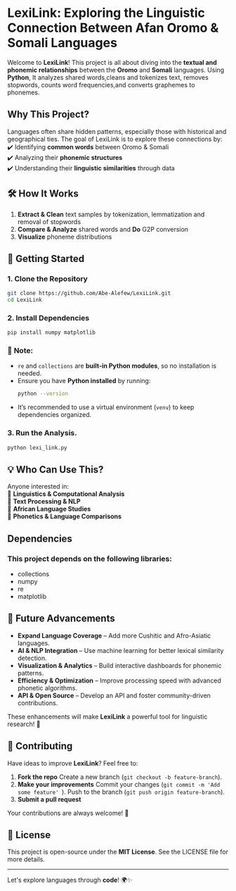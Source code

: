 # **LexiLink: Exploring the Linguistic Connection Between Afan Oromo & Somali Languages**  

Welcome to **LexiLink**! This project is all about diving into the **textual and phonemic relationships** between the **Oromo** and **Somali** languages. Using **Python**, It analyzes shared words,cleans and tokenizes text, removes stopwords, counts word frequencies,and converts graphemes to phonemes.



## **Why This Project?**  
Languages often share hidden patterns, especially those with historical and geographical ties. The goal of LexiLink is to explore these connections by:  
✔️ Identifying **common words** between Oromo & Somali  
✔️ Analyzing their **phonemic structures**  
✔️ Understanding their **linguistic similarities** through data  

## 🛠 **How It Works**  
1. **Extract & Clean** text samples by tokenization, lemmatization and removal of stopwords
2. **Compare & Analyze** shared words and **Do** G2P conversion  
3. **Visualize** phoneme distributions  


## 🚀 **Getting Started**  

### **1. Clone the Repository**  
```sh
git clone https://github.com/Abe-Alefew/LexiLink.git
cd LexiLink
```
### **2. Install Dependencies**
```sh
pip install numpy matplotlib

```
### 🔹 **Note:**  
- `re` and `collections` are **built-in Python modules**, so no installation is needed.  
- Ensure you have **Python installed** by running:  
  ```sh
  python --version
  ```
- It’s recommended to use a virtual environment (`venv`) to keep dependencies organized.
  
### **3. Run the Analysis.**
```sh
python lexi_link.py
```

## 💡 **Who Can Use This?**  
Anyone interested in:  
🔹 **Linguistics & Computational Analysis**  
🔹 **Text Processing & NLP**  
🔹 **African Language Studies**  
🔹 **Phonetics & Language Comparisons**  

## Dependencies
### This project depends on the following libraries:

* collections
* numpy
* re
* matplotlib

## 🚀 Future Advancements  

- **Expand Language Coverage** – Add more Cushitic and Afro-Asiatic languages.  
- **AI & NLP Integration** – Use machine learning for better lexical similarity detection.  
- **Visualization & Analytics** – Build interactive dashboards for phonemic patterns.  
- **Efficiency & Optimization** – Improve processing speed with advanced phonetic algorithms.  
- **API & Open Source** – Develop an API and foster community-driven contributions.  

These enhancements will make **LexiLink** a powerful tool for linguistic research! 🚀  

## 🤝 **Contributing**  
Have ideas to improve **LexiLink**? Feel free to:  
1. **Fork the repo**
   Create a new branch (`git checkout -b feature-branch`).
2. **Make your improvements**
   Commit your changes (`git commit -m 'Add some feature' `).
   Push to the branch (`git push origin feature-branch`). 
3. **Submit a pull request**  

Your contributions are always welcome! 🚀  

## 📜 **License**  
This project is open-source under the **MIT License**. See the LICENSE file for more details.

---

Let's explore languages through **code**! 🌍✨  
